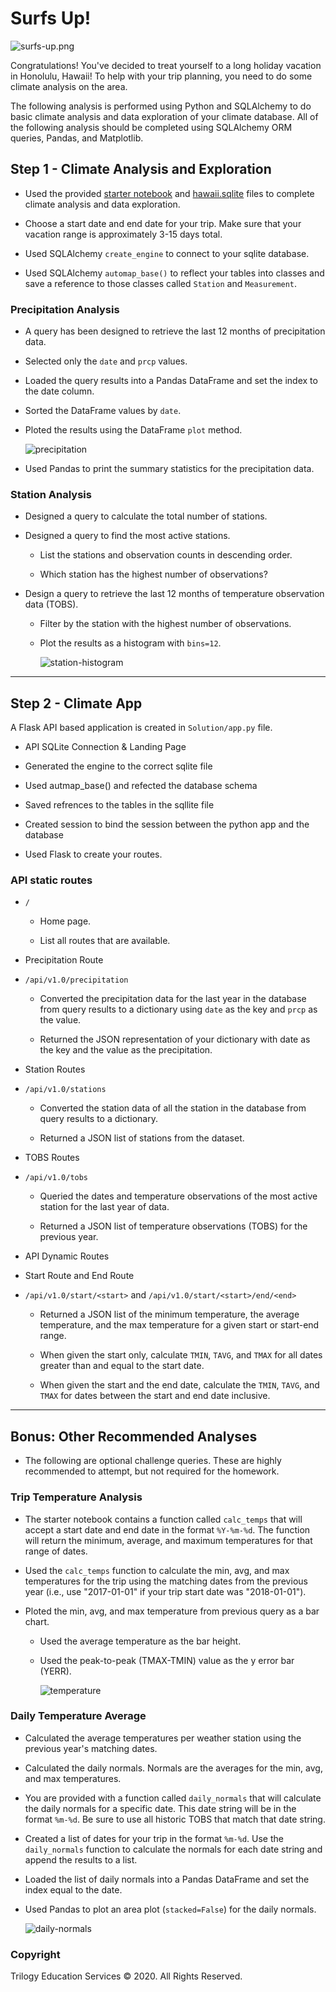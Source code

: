 # Surfs Up!

![surfs-up.png](Solution/Images/surfs-up.png)

Congratulations! You've decided to treat yourself to a long holiday vacation in Honolulu, Hawaii! To help with your trip planning, you need to do some climate analysis on the area. 

The following analysis is performed using Python and SQLAlchemy to do basic climate analysis and data exploration of your climate database. All of the following analysis should be completed using SQLAlchemy ORM queries, Pandas, and Matplotlib.

## Step 1 - Climate Analysis and Exploration

* Used the provided [starter notebook](climate_starter.ipynb) and [hawaii.sqlite](Resources/hawaii.sqlite) files to complete climate analysis and data exploration.

* Choose a start date and end date for your trip. Make sure that your vacation range is approximately 3-15 days total.

* Used SQLAlchemy `create_engine` to connect to your sqlite database.

* Used SQLAlchemy `automap_base()` to reflect your tables into classes and save a reference to those classes called `Station` and `Measurement`.

### Precipitation Analysis

* A query has been designed to retrieve the last 12 months of precipitation data.

* Selected only the `date` and `prcp` values.

* Loaded the query results into a Pandas DataFrame and set the index to the date column.

* Sorted the DataFrame values by `date`.

* Ploted the results using the DataFrame `plot` method.

  ![precipitation](Solution/Images/Last12MonthsPrecipitationChart.png)

* Used Pandas to print the summary statistics for the precipitation data.

### Station Analysis

* Designed a query to calculate the total number of stations.

* Designed a query to find the most active stations.

  * List the stations and observation counts in descending order.

  * Which station has the highest number of observations?

* Design a query to retrieve the last 12 months of temperature observation data (TOBS).

  * Filter by the station with the highest number of observations.

  * Plot the results as a histogram with `bins=12`.

    ![station-histogram](Solution/Images/TemperatureObservation.png)

- - -

## Step 2 - Climate App

A Flask API based application is created in `Solution/app.py` file.

* API SQLite Connection & Landing Page

* Generated the engine to the correct sqlite file

* Used autmap_base() and refected the database schema

* Saved refrences to the tables in the sqllite file

* Created session to bind the session between the python app and the database

* Used Flask to create your routes.

### API static routes

* `/`

  * Home page.

  * List all routes that are available.

* Precipitation Route
* `/api/v1.0/precipitation`

  * Converted the precipitation data for the last year in the database from query results to a dictionary using `date` as the key and `prcp` as the value.

  * Returned the JSON representation of your dictionary with date as the key and the value as the precipitation.

* Station Routes
* `/api/v1.0/stations`

  * Converted the station data of all the station in the database from query results to a dictionary.

  * Returned a JSON list of stations from the dataset.

* TOBS Routes
* `/api/v1.0/tobs`
  * Queried the dates and temperature observations of the most active station for the last year of data.
  
  * Returned a JSON list of temperature observations (TOBS) for the previous year.

* API Dynamic Routes

* Start Route and End Route
* `/api/v1.0/start/<start>` and `/api/v1.0/start/<start>/end/<end>`

  * Returned a JSON list of the minimum temperature, the average temperature, and the max temperature for a given start or start-end range.

  * When given the start only, calculate `TMIN`, `TAVG`, and `TMAX` for all dates greater than and equal to the start date.

  * When given the start and the end date, calculate the `TMIN`, `TAVG`, and `TMAX` for dates between the start and end date inclusive.

- - -

## Bonus: Other Recommended Analyses

* The following are optional challenge queries. These are highly recommended to attempt, but not required for the homework.

### Trip Temperature Analysis

* The starter notebook contains a function called `calc_temps` that will accept a start date and end date in the format `%Y-%m-%d`. The function will return the minimum, average, and maximum temperatures for that range of dates.

* Used the `calc_temps` function to calculate the min, avg, and max temperatures for the trip using the matching dates from the previous year (i.e., use "2017-01-01" if your trip start date was "2018-01-01").

* Ploted the min, avg, and max temperature from previous query as a bar chart.

  * Used the average temperature as the bar height.

  * Used the peak-to-peak (TMAX-TMIN) value as the y error bar (YERR).

    ![temperature](Solution/Images/TripAvgTemperature.png)

### Daily Temperature Average

* Calculated the average temperatures per weather station using the previous year's matching dates.

* Calculated the daily normals. Normals are the averages for the min, avg, and max temperatures.

* You are provided with a function called `daily_normals` that will calculate the daily normals for a specific date. This date string will be in the format `%m-%d`. Be sure to use all historic TOBS that match that date string.

* Created a list of dates for your trip in the format `%m-%d`. Use the `daily_normals` function to calculate the normals for each date string and append the results to a list.

* Loaded the list of daily normals into a Pandas DataFrame and set the index equal to the date.

* Used Pandas to plot an area plot (`stacked=False`) for the daily normals.

  ![daily-normals](Solution/Images/DailyNormalsAreaPlot.png)

### Copyright

Trilogy Education Services © 2020. All Rights Reserved.
